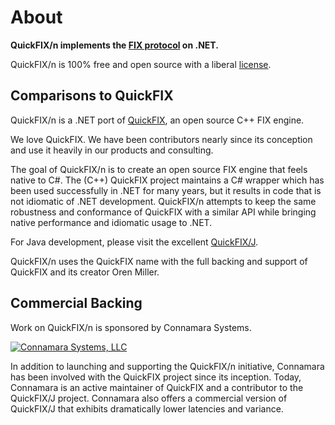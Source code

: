 About
=====
**QuickFIX/n implements the [FIX protocol][5] on .NET.** 

QuickFIX/n is 100% free and open source with a liberal [license][4].

Comparisons to QuickFIX
-----------------------
QuickFIX/n is a .NET port of [QuickFIX][0], an open source C++ FIX engine.

We love QuickFIX.  We have been contributors nearly since its
conception and use it heavily in our products and consulting.

The goal of QuickFIX/n is to create an open source FIX engine that feels
native to C#.  The (C++) QuickFIX project maintains a C# wrapper 
which has been used successfully in .NET for many years, but it results
in code that is not idiomatic of .NET development.  QuickFIX/n
attempts to keep the same robustness and conformance of QuickFIX
with a similar API while bringing native performance and idiomatic 
usage to .NET.

For Java development, please visit the excellent [QuickFIX/J][1].

QuickFIX/n uses the QuickFIX name with the full backing and support of QuickFIX 
and its creator Oren Miller.

Commercial Backing
------------------
Work on QuickFIX/n is sponsored by Connamara Systems.

[![Connamara Systems, LLC][3]][2]

In addition to launching and supporting the QuickFIX/n initiative, Connamara 
has been involved with the QuickFIX project since its inception. Today, 
Connamara is an active maintainer of QuickFIX and a contributor to the 
QuickFIX/J project. Connamara also offers a commercial version of QuickFIX/J 
that exhibits dramatically lower latencies and variance.

[0]: http://quickfixengine.org
[1]: http://quickfixj.org
[2]: http://connamara.com
[3]: /images/Connamara-Logo.png
[4]: https://github.com/connamara/quickfixn/blob/master/LICENSE
[5]: http://fixprotocol.org
